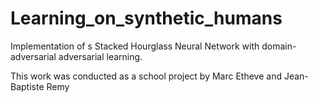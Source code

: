 # Learning_on_synthetic_humans

Implementation of s Stacked Hourglass Neural Network with domain-adversarial adversarial learning.
 
This work was conducted as a school project by Marc Etheve and Jean-Baptiste Remy
